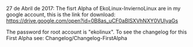 27 de Abril de 2017:
The fisrt Alpha of EkoLinux-InviernoLinux are in my google account, this is the link for download:
https://drive.google.com/open?id=0B8as_uCF0aBlSXVhNXY0VUlyaGs

The password for root account is "ekolinux".
To see the changelog for this First Alpha see: Changelog/Changelog-FirstAlpha
